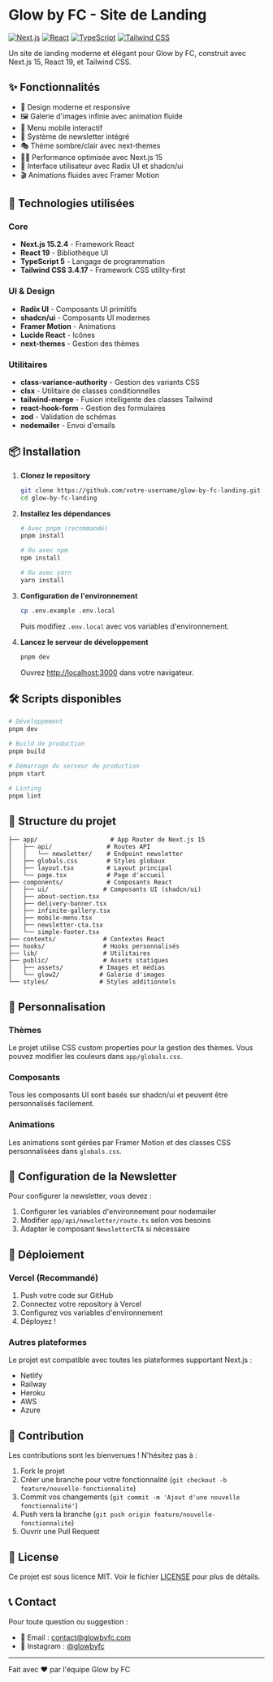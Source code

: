 # Glow by FC - Site de Landing

[![Next.js](https://img.shields.io/badge/Next.js-15.2.4-000000?style=flat-square&logo=next.js)](https://nextjs.org/)
[![React](https://img.shields.io/badge/React-19-61DAFB?style=flat-square&logo=react)](https://reactjs.org/)
[![TypeScript](https://img.shields.io/badge/TypeScript-5-3178C6?style=flat-square&logo=typescript)](https://www.typescriptlang.org/)
[![Tailwind CSS](https://img.shields.io/badge/Tailwind_CSS-3.4.17-38B2AC?style=flat-square&logo=tailwind-css)](https://tailwindcss.com/)

Un site de landing moderne et élégant pour Glow by FC, construit avec Next.js 15, React 19, et Tailwind CSS.

## ✨ Fonctionnalités

- 🎨 Design moderne et responsive
- 🖼️ Galerie d'images infinie avec animation fluide
- 📱 Menu mobile interactif
- 📧 Système de newsletter intégré
- 🎭 Thème sombre/clair avec next-themes
- 🏃‍♂️ Performance optimisée avec Next.js 15
- 📱 Interface utilisateur avec Radix UI et shadcn/ui
- 🎬 Animations fluides avec Framer Motion

## 🚀 Technologies utilisées

### Core
- **Next.js 15.2.4** - Framework React
- **React 19** - Bibliothèque UI
- **TypeScript 5** - Langage de programmation
- **Tailwind CSS 3.4.17** - Framework CSS utility-first

### UI & Design
- **Radix UI** - Composants UI primitifs
- **shadcn/ui** - Composants UI modernes
- **Framer Motion** - Animations
- **Lucide React** - Icônes
- **next-themes** - Gestion des thèmes

### Utilitaires
- **class-variance-authority** - Gestion des variants CSS
- **clsx** - Utilitaire de classes conditionnelles
- **tailwind-merge** - Fusion intelligente des classes Tailwind
- **react-hook-form** - Gestion des formulaires
- **zod** - Validation de schémas
- **nodemailer** - Envoi d'emails

## 📦 Installation

1. **Clonez le repository**
   ```bash
   git clone https://github.com/votre-username/glow-by-fc-landing.git
   cd glow-by-fc-landing
   ```

2. **Installez les dépendances**
   ```bash
   # Avec pnpm (recommandé)
   pnpm install
   
   # Ou avec npm
   npm install
   
   # Ou avec yarn
   yarn install
   ```

3. **Configuration de l'environnement**
   ```bash
   cp .env.example .env.local
   ```
   
   Puis modifiez `.env.local` avec vos variables d'environnement.

4. **Lancez le serveur de développement**
   ```bash
   pnpm dev
   ```

   Ouvrez [http://localhost:3000](http://localhost:3000) dans votre navigateur.

## 🛠️ Scripts disponibles

```bash
# Développement
pnpm dev

# Build de production
pnpm build

# Démarrage du serveur de production
pnpm start

# Linting
pnpm lint
```

## 📁 Structure du projet

```
├── app/                    # App Router de Next.js 15
│   ├── api/               # Routes API
│   │   └── newsletter/    # Endpoint newsletter
│   ├── globals.css        # Styles globaux
│   ├── layout.tsx         # Layout principal
│   └── page.tsx           # Page d'accueil
├── components/            # Composants React
│   ├── ui/               # Composants UI (shadcn/ui)
│   ├── about-section.tsx
│   ├── delivery-banner.tsx
│   ├── infinite-gallery.tsx
│   ├── mobile-menu.tsx
│   ├── newsletter-cta.tsx
│   └── simple-footer.tsx
├── contexts/             # Contextes React
├── hooks/                # Hooks personnalisés
├── lib/                  # Utilitaires
├── public/               # Assets statiques
│   ├── assets/          # Images et médias
│   └── glow2/           # Galerie d'images
└── styles/              # Styles additionnels
```

## 🎨 Personnalisation

### Thèmes
Le projet utilise CSS custom properties pour la gestion des thèmes. Vous pouvez modifier les couleurs dans `app/globals.css`.

### Composants
Tous les composants UI sont basés sur shadcn/ui et peuvent être personnalisés facilement.

### Animations
Les animations sont gérées par Framer Motion et des classes CSS personnalisées dans `globals.css`.

## 📧 Configuration de la Newsletter

Pour configurer la newsletter, vous devez :

1. Configurer les variables d'environnement pour nodemailer
2. Modifier `app/api/newsletter/route.ts` selon vos besoins
3. Adapter le composant `NewsletterCTA` si nécessaire

## 🚀 Déploiement

### Vercel (Recommandé)
1. Push votre code sur GitHub
2. Connectez votre repository à Vercel
3. Configurez vos variables d'environnement
4. Déployez !

### Autres plateformes
Le projet est compatible avec toutes les plateformes supportant Next.js :
- Netlify
- Railway
- Heroku
- AWS
- Azure

## 🤝 Contribution

Les contributions sont les bienvenues ! N'hésitez pas à :

1. Fork le projet
2. Créer une branche pour votre fonctionnalité (`git checkout -b feature/nouvelle-fonctionnalite`)
3. Commit vos changements (`git commit -m 'Ajout d'une nouvelle fonctionnalité'`)
4. Push vers la branche (`git push origin feature/nouvelle-fonctionnalite`)
5. Ouvrir une Pull Request

## 📄 License

Ce projet est sous licence MIT. Voir le fichier [LICENSE](LICENSE) pour plus de détails.

## 📞 Contact

Pour toute question ou suggestion :

- 📧 Email : contact@glowbyfc.com
- 📱 Instagram : [@glowbyfc](https://instagram.com/glowbyfc)

---

Fait avec ❤️ par l'équipe Glow by FC
